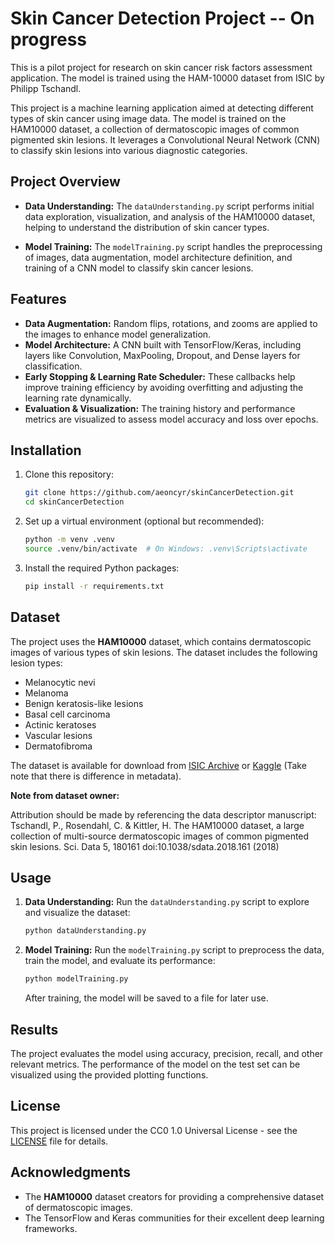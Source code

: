 # Skin Cancer Detection Project -- On progress
This is a pilot project for research on skin cancer risk factors assessment application. The model is trained using the HAM-10000 dataset from ISIC by Philipp Tschandl.

This project is a machine learning application aimed at detecting different types of skin cancer using image data. The model is trained on the HAM10000 dataset, a collection of dermatoscopic images of common pigmented skin lesions. It leverages a Convolutional Neural Network (CNN) to classify skin lesions into various diagnostic categories.

## Project Overview

- **Data Understanding:** The `dataUnderstanding.py` script performs initial data exploration, visualization, and analysis of the HAM10000 dataset, helping to understand the distribution of skin cancer types.
  
- **Model Training:** The `modelTraining.py` script handles the preprocessing of images, data augmentation, model architecture definition, and training of a CNN model to classify skin cancer lesions.

## Features

- **Data Augmentation:** Random flips, rotations, and zooms are applied to the images to enhance model generalization.
- **Model Architecture:** A CNN built with TensorFlow/Keras, including layers like Convolution, MaxPooling, Dropout, and Dense layers for classification.
- **Early Stopping & Learning Rate Scheduler:** These callbacks help improve training efficiency by avoiding overfitting and adjusting the learning rate dynamically.
- **Evaluation & Visualization:** The training history and performance metrics are visualized to assess model accuracy and loss over epochs.

## Installation

1. Clone this repository:
   ```bash
   git clone https://github.com/aeoncyr/skinCancerDetection.git
   cd skinCancerDetection
   ```

2. Set up a virtual environment (optional but recommended):
   ```bash
   python -m venv .venv
   source .venv/bin/activate  # On Windows: .venv\Scripts\activate
   ```

3. Install the required Python packages:
   ```bash
   pip install -r requirements.txt
   ```

## Dataset

The project uses the **HAM10000** dataset, which contains dermatoscopic images of various types of skin lesions. The dataset includes the following lesion types:
- Melanocytic nevi
- Melanoma
- Benign keratosis-like lesions
- Basal cell carcinoma
- Actinic keratoses
- Vascular lesions
- Dermatofibroma

The dataset is available for download from [ISIC Archive](https://api.isic-archive.com/collections/212/) or [Kaggle](https://www.kaggle.com/kmader/skin-cancer-mnist-ham10000) (Take note that there is difference in metadata).

**Note from dataset owner:**

Attribution should be made by referencing the data descriptor manuscript: Tschandl, P., Rosendahl, C. & Kittler, H. The HAM10000 dataset, a large collection of multi-source dermatoscopic images of common pigmented skin lesions. Sci. Data 5, 180161 doi:10.1038/sdata.2018.161 (2018)

## Usage

1. **Data Understanding:**
   Run the `dataUnderstanding.py` script to explore and visualize the dataset:
   ```bash
   python dataUnderstanding.py
   ```

2. **Model Training:**
   Run the `modelTraining.py` script to preprocess the data, train the model, and evaluate its performance:
   ```bash
   python modelTraining.py
   ```

   After training, the model will be saved to a file for later use.

## Results

The project evaluates the model using accuracy, precision, recall, and other relevant metrics. The performance of the model on the test set can be visualized using the provided plotting functions.

## License

This project is licensed under the CC0 1.0 Universal License - see the [LICENSE](LICENSE) file for details.

## Acknowledgments

- The **HAM10000** dataset creators for providing a comprehensive dataset of dermatoscopic images.
- The TensorFlow and Keras communities for their excellent deep learning frameworks.
